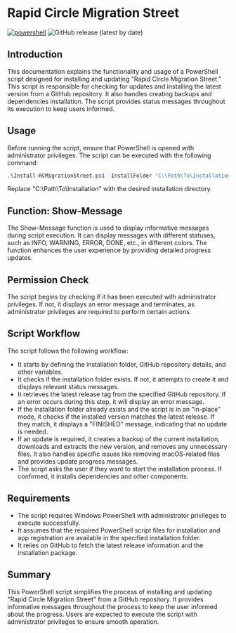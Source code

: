 # Rapid Circle Migration Street
[![powershell][powershell]][powershell-url] ![GitHub release (latest by date)](https://img.shields.io/github/v/release/rcalexterneuzen/rc-migration-street?style=for-the-badge) <br>

## Introduction
This documentation explains the functionality and usage of a PowerShell script designed for installing and updating "Rapid Circle Migration Street." This script is responsible for checking for updates and installing the latest version from a GitHub repository. It also handles creating backups and dependencies installation. The script provides status messages throughout its execution to keep users informed.

## Usage
Before running the script, ensure that PowerShell is opened with administrator privileges. The script can be executed with the following command:

```powershell
.\Install-RCMigrationStreet.ps1 -InstallFolder "C:\Path\To\Installation"
```
Replace "C:\Path\To\Installation" with the desired installation directory.

## Function: Show-Message
The Show-Message function is used to display informative messages during script execution. It can display messages with different statuses, such as INFO, WARNING, ERROR, DONE, etc., in different colors. The function enhances the user experience by providing detailed progress updates.

## Permission Check
The script begins by checking if it has been executed with administrator privileges. If not, it displays an error message and terminates, as administrator privileges are required to perform certain actions.

## Script Workflow
The script follows the following workflow:

* It starts by defining the installation folder, GitHub repository details, and other variables.
* It checks if the installation folder exists. If not, it attempts to create it and displays relevant status messages.
* It retrieves the latest release tag from the specified GitHub repository. If an error occurs during this step, it will display an error message.
* If the installation folder already exists and the script is in an "in-place" mode, it checks if the installed version matches the latest release. If they match, it displays a "FINISHED" message, indicating that no update is needed.
* If an update is required, it creates a backup of the current installation, downloads and extracts the new version, and removes any unnecessary files. It also handles specific issues like removing macOS-related files and provides update progress messages.
* The script asks the user if they want to start the installation process. If confirmed, it installs dependencies and other components.

## Requirements
- The script requires Windows PowerShell with administrator privileges to execute successfully.
- It assumes that the required PowerShell script files for installation and app registration are available in the specified installation folder.
- It relies on GitHub to fetch the latest release information and the installation package.

## Summary
This PowerShell script simplifies the process of installing and updating "Rapid Circle Migration Street" from a GitHub repository. It provides informative messages throughout the process to keep the user informed about the progress. Users are expected to execute the script with administrator privileges to ensure smooth operation.



[powershell]: https://img.shields.io/badge/script-Powershell-blue?style=for-the-badge&logo=PowerShell&logoColor=4FC08D
[powershell-url]: https://learn.microsoft.com/en-gb/powershell/scripting/overview?view=powershell-7.3